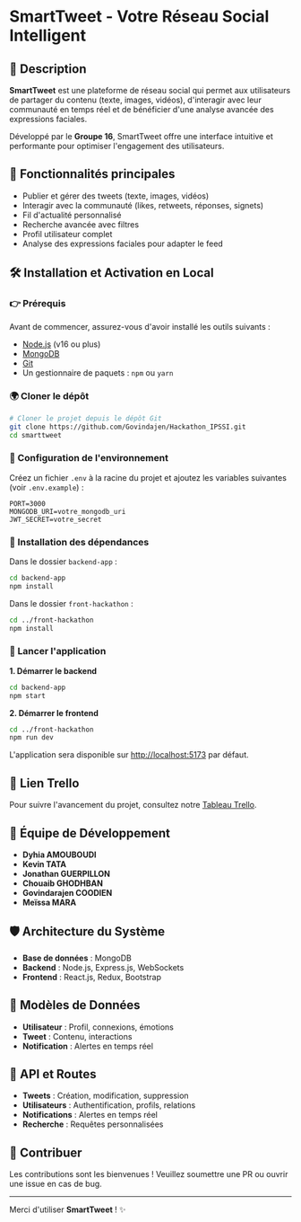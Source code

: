 # SmartTweet - Votre Réseau Social Intelligent

## 📄 Description

**SmartTweet** est une plateforme de réseau social qui permet aux utilisateurs de partager du contenu (texte, images, vidéos), d'interagir avec leur communauté en temps réel et de bénéficier d'une analyse avancée des expressions faciales.

Développé par le **Groupe 16**, SmartTweet offre une interface intuitive et performante pour optimiser l'engagement des utilisateurs.

## 🚀 Fonctionnalités principales

- Publier et gérer des tweets (texte, images, vidéos)
- Interagir avec la communauté (likes, retweets, réponses, signets)
- Fil d'actualité personnalisé
- Recherche avancée avec filtres
- Profil utilisateur complet
- Analyse des expressions faciales pour adapter le feed

## 🛠 Installation et Activation en Local

### 👉 Prérequis

Avant de commencer, assurez-vous d'avoir installé les outils suivants :

- [Node.js](https://nodejs.org/) (v16 ou plus)
- [MongoDB](https://www.mongodb.com/)
- [Git](https://git-scm.com/)
- Un gestionnaire de paquets : `npm` ou `yarn`

### 🌍 Cloner le dépôt

```bash
# Cloner le projet depuis le dépôt Git
git clone https://github.com/Govindajen/Hackathon_IPSSI.git
cd smarttweet
```

### 🔧 Configuration de l'environnement

Créez un fichier `.env` à la racine du projet et ajoutez les variables suivantes (voir `.env.example`) :

```env
PORT=3000
MONGODB_URI=votre_mongodb_uri
JWT_SECRET=votre_secret
```

### 🔧 Installation des dépendances

Dans le dossier `backend-app` :

```bash
cd backend-app
npm install
```

Dans le dossier `front-hackathon` :

```bash
cd ../front-hackathon
npm install
```

### 💪 Lancer l'application

**1. Démarrer le backend**

```bash
cd backend-app
npm start
```

**2. Démarrer le frontend**

```bash
cd ../front-hackathon
npm run dev
```

L'application sera disponible sur [http://localhost:5173](http://localhost:5173) par défaut.

## 🔗 Lien Trello

Pour suivre l'avancement du projet, consultez notre [Tableau Trello](https://trello.com/b/dVEOg5mI/modele-kanban).

## 👥 Équipe de Développement

- **Dyhia AMOUBOUDI**
- **Kevin TATA**
- **Jonathan GUERPILLON**
- **Chouaib GHODHBAN**
- **Govindarajen COODIEN**
- **Meïssa MARA**

## 🛡 Architecture du Système

- **Base de données** : MongoDB
- **Backend** : Node.js, Express.js, WebSockets
- **Frontend** : React.js, Redux, Bootstrap

## 📜 Modèles de Données

- **Utilisateur** : Profil, connexions, émotions
- **Tweet** : Contenu, interactions
- **Notification** : Alertes en temps réel

## 🔗 API et Routes

- **Tweets** : Création, modification, suppression
- **Utilisateurs** : Authentification, profils, relations
- **Notifications** : Alertes en temps réel
- **Recherche** : Requêtes personnalisées

## 🔧 Contribuer

Les contributions sont les bienvenues ! Veuillez soumettre une PR ou ouvrir une issue en cas de bug.

---

Merci d'utiliser **SmartTweet** ! ✨

